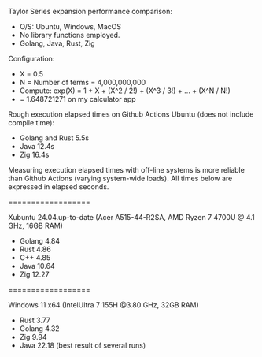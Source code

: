 Taylor Series expansion performance comparison:
* O/S: Ubuntu, Windows, MacOS
* No library functions employed.
* Golang, Java, Rust, Zig

Configuration:
* X = 0.5
* N = Number of terms = 4,000,000,000
* Compute: exp(X) = 1 + X + (X^2 / 2!) + (X^3 / 3!) + ... + (X^N / N!)
* = 1.648721271 on my calculator app
  
Rough execution elapsed times on Github Actions Ubuntu (does not include compile time):
* Golang and Rust 5.5s
* Java 12.4s
* Zig 16.4s

Measuring execution elapsed times with off-line systems is more reliable than Github Actions (varying system-wide loads).
All times below are expressed in elapsed seconds.

==================

Xubuntu 24.04.up-to-date (Acer A515-44-R2SA, AMD Ryzen 7 4700U @ 4.1 GHz, 16GB RAM)
* Golang 4.84
* Rust 4.86
* C++ 4.85
* Java 10.64
* Zig 12.27

==================

Windows 11 x64 (IntelUltra 7 155H @3.80 GHz, 32GB RAM)

* Rust 3.77
* Golang 4.32
* Zig 9.94
* Java 22.18 (best result of several runs)
  
